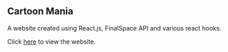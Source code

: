 ## Cartoon Mania

A website created using React.js, FinalSpace API and various react hooks.

Click [here](https://rb-parmar.github.io/) to view the website.